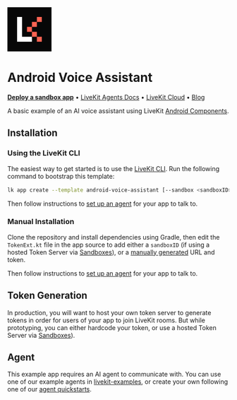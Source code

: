 <a href="https://livekit.io/">
  <img src="./.github/assets/livekit-mark.png" alt="LiveKit logo" width="100" height="100">
</a>

# Android Voice Assistant

<p>
  <a href="https://cloud.livekit.io/projects/p_/sandbox"><strong>Deploy a sandbox app</strong></a>
  •
  <a href="https://docs.livekit.io/agents/overview/">LiveKit Agents Docs</a>
  •
  <a href="https://livekit.io/cloud">LiveKit Cloud</a>
  •
  <a href="https://blog.livekit.io/">Blog</a>
</p>

A basic example of an AI voice assistant using LiveKit [Android Components](https://docs.livekit.io/reference/components/android/).

## Installation

### Using the LiveKit CLI

The easiest way to get started is to use the [LiveKit CLI](https://docs.livekit.io/home/cli/cli-setup/). Run the following command to bootstrap this template:

```bash
lk app create --template android-voice-assistant [--sandbox <sandboxID>]
```

Then follow instructions to [set up an agent](#agent) for your app to talk to.

### Manual Installation

Clone the repository and install dependencies using Gradle, then edit the `TokenExt.kt` file in the app source to add either a `sandboxID` (if using a hosted Token Server via [Sandboxes](https://cloud.livekit.io/projects/p_/sandbox)), or a [manually generated](#token-generation) URL and token.

Then follow instructions to [set up an agent](#agent) for your app to talk to.

## Token Generation

In production, you will want to host your own token server to generate tokens in order for users of your app to join LiveKit rooms. But while prototyping, you can either hardcode your token, or use a hosted Token Server via [Sandboxes](https://cloud.livekit.io/projects/p_/sandbox)). 

## Agent

This example app requires an AI agent to communicate with. You can use one of our example agents in [livekit-examples](https://github.com/livekit-examples/), or create your own following one of our [agent quickstarts](https://docs.livekit.io/agents/quickstart/).
